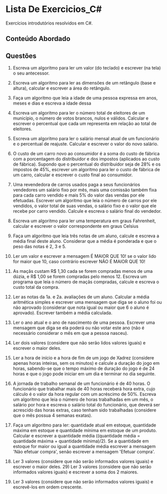 # Lista De Exercicios_C#

Exercícios introdutórios resolvidos em C#.

## Conteúdo Abordado


##

## Questões

1) Escreva um algoritmo para ler um valor (do teclado) e escrever (na tela) o seu antecessor.

2) Escreva um algoritmo para ler as dimensões de um retângulo (base e altura), calcular e escrever a área do
retângulo.

3) Faça um algoritmo que leia a idade de uma pessoa expressa em anos, meses e dias e escreva a idade dessa

4) Escreva um algoritmo para ler o número total de eleitores de um município, o número de votos brancos,
nulos e válidos. Calcular e escrever o percentual que cada um representa em relação ao total de eleitores.

5) Escreva um algoritmo para ler o salário mensal atual de um funcionário e o percentual de reajuste. Calcular
e escrever o valor do novo salário.

6) O custo de um carro novo ao consumidor é a soma do custo de fábrica com a porcentagem do distribuidor e
dos impostos (aplicados ao custo de fábrica). Supondo que o percentual do distribuidor seja de 28% e os
impostos de 45%, escrever um algoritmo para ler o custo de fábrica de um carro, calcular e escrever o custo
final ao consumidor.

7) Uma revendedora de carros usados paga a seus funcionários vendedores um salário fixo por mês, mais uma
comissão também fixa para cada carro vendido e mais 5% do valor das vendas por ele efetuadas. Escrever
um algoritmo que leia o número de carros por ele vendidos, o valor total de suas vendas, o salário fixo e o
valor que ele recebe por carro vendido. Calcule e escreva o salário final do vendedor.

8) Escreva um algoritmo para ler uma temperatura em graus Fahrenheit, calcular e escrever o valor
correspondente em graus Celsius

9) Faça um algoritmo que leia três notas de um aluno, calcule e escreva a média final deste aluno. Considerar
que a média é ponderada e que o peso das notas é 2, 3 e 5.

10) Ler um valor e escrever a mensagem É MAIOR QUE 10! se o valor lido for maior que 10, caso contrário
escrever NÃO É MAIOR QUE 10!

11) As maçãs custam
R$ 1,30 cada se forem compradas menos de uma dúzia, e R$ 1,00 se forem compradas pelo menos 12.
Escreva um programa que leia o número de maçãs compradas, calcule e escreva o custo total da compra.

12) Ler as notas da 1a. e 2a. avaliações de um aluno. Calcular a média aritmética simples e escrever uma
mensagem que diga se o aluno foi ou não aprovado (considerar que nota igual ou maior que 6 o aluno é
aprovado). Escrever também a média calculada.

13) Ler o ano atual e o ano de nascimento de uma pessoa. Escrever uma mensagem que diga se ela poderá ou
não votar este ano (não é necessário considerar o mês em que a pessoa nasceu).

14) Ler dois valores (considere que não serão lidos valores iguais) e escrever o maior deles.

15) Ler a hora de início e a hora de fim de um jogo de Xadrez (considere apenas horas inteiras, sem os minutos)
e calcule a duração do jogo em horas, sabendo-se que o tempo máximo de duração do jogo é de 24 horas e
que o jogo pode iniciar em um dia e terminar no dia seguinte.

16) A jornada de trabalho semanal de um funcionário é de 40 horas. O funcionário que trabalhar mais de 40
horas receberá hora extra, cujo cálculo é o valor da hora regular com um acréscimo de 50%. Escreva um
algoritmo que leia o número de horas trabalhadas em um mês, o salário por hora e escreva o salário total do
funcionário, que deverá ser acrescido das horas extras, caso tenham sido trabalhadas (considere que o mês
possua 4 semanas exatas).

17) Faça um algoritmo para ler: quantidade atual em estoque, quantidade máxima em estoque e quantidade
mínima em estoque de um produto. Calcular e escrever a quantidade média ((quantidade média =
quantidade máxima + quantidade mínima)/2). Se a quantidade em estoque for maior ou igual a quantidade
média escrever a mensagem 'Não efetuar compra', senão escrever a mensagem 'Efetuar compra'.

18) Ler 3 valores (considere que não serão informados valores iguais) e escrever o maior deles. 29) Ler 3 valores
(considere que não serão informados valores iguais) e escrever a soma dos 2 maiores.

19) Ler 3 valores (considere que não serão informados valores iguais) e escrevê-los em ordem crescente.
